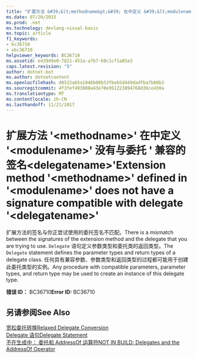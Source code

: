 ```yaml
---
title: "扩展方法 &#39;&lt;methodname&gt;&#39; 在中定义 &#39;&lt;modulename&gt;&#39; 没有与委托 &#39; 兼容的签名&lt;delegatename&gt;&#39;"
ms.date: 07/20/2015
ms.prod: .net
ms.technology: devlang-visual-basic
ms.topic: article
f1_keywords:
- bc36710
- vbc36710
helpviewer_keywords: BC36710
ms.assetid: e439d9e0-7821-451a-a7b7-68c1cf1a85a3
caps.latest.revision: "5"
author: dotnet-bot
ms.author: dotnetcontent
ms.openlocfilehash: d0522ab5a1046b00b53fbeb5d449dadfba7b60b2
ms.sourcegitcommit: 4f3fef493080a43e70e951223894768d36ce430a
ms.translationtype: MT
ms.contentlocale: zh-CN
ms.lasthandoff: 11/21/2017
---
```

# <a name="extension-method-39ltmethodnamegt39-defined-in-39ltmodulenamegt39-does-not-have-a-signature-compatible-with-delegate-39ltdelegatenamegt39"></a><span data-ttu-id="72bf4-102">扩展方法 &#39;&lt;methodname&gt;&#39; 在中定义 &#39;&lt;modulename&gt;&#39; 没有与委托 &#39; 兼容的签名&lt;delegatename&gt;&#39;</span><span class="sxs-lookup"><span data-stu-id="72bf4-102">Extension method &#39;&lt;methodname&gt;&#39; defined in &#39;&lt;modulename&gt;&#39; does not have a signature compatible with delegate &#39;&lt;delegatename&gt;&#39;</span></span>
<span data-ttu-id="72bf4-103">扩展方法的签名与你正尝试使用的委托签名不匹配。</span><span class="sxs-lookup"><span data-stu-id="72bf4-103">There is a mismatch between the signatures of the extension method and the delegate that you are trying to use.</span></span> <span data-ttu-id="72bf4-104">`Delegate` 语句定义参数类型和委托类的返回类型。</span><span class="sxs-lookup"><span data-stu-id="72bf4-104">The `Delegate` statement defines the parameter types and return types of a delegate class.</span></span> <span data-ttu-id="72bf4-105">任何具有兼容参数、参数类型和返回类型的过程都可能用于创建此委托类型的实例。</span><span class="sxs-lookup"><span data-stu-id="72bf4-105">Any procedure with compatible parameters, parameter types, and return type may be used to create an instance of this delegate type.</span></span>  
  
 <span data-ttu-id="72bf4-106">**错误 ID：** BC36710</span><span class="sxs-lookup"><span data-stu-id="72bf4-106">**Error ID:** BC36710</span></span>  
  
## <a name="see-also"></a><span data-ttu-id="72bf4-107">另请参阅</span><span class="sxs-lookup"><span data-stu-id="72bf4-107">See Also</span></span>  
 [<span data-ttu-id="72bf4-108">宽松委托转换</span><span class="sxs-lookup"><span data-stu-id="72bf4-108">Relaxed Delegate Conversion</span></span>](../../visual-basic/programming-guide/language-features/delegates/relaxed-delegate-conversion.md)  
 [<span data-ttu-id="72bf4-109">Delegate 语句</span><span class="sxs-lookup"><span data-stu-id="72bf4-109">Delegate Statement</span></span>](../../visual-basic/language-reference/statements/delegate-statement.md)  
 [<span data-ttu-id="72bf4-110">不在生成中： 委托和 AddressOf 运算符</span><span class="sxs-lookup"><span data-stu-id="72bf4-110">NOT IN BUILD: Delegates and the AddressOf Operator</span></span>](http://msdn.microsoft.com/en-us/7b2ed932-8598-4355-b2f7-5cedb23ee86f)
